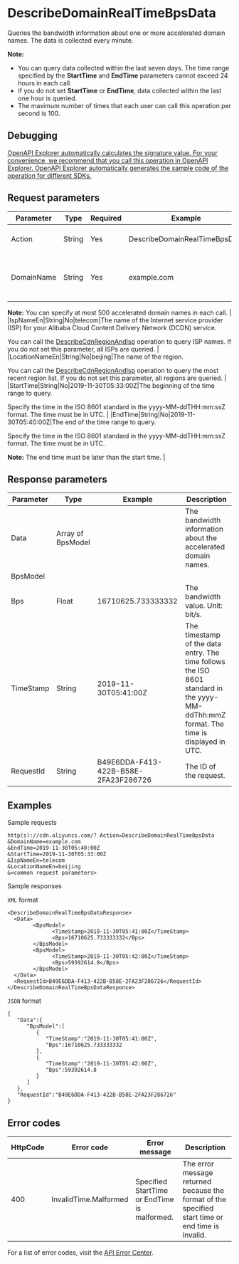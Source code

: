 # DescribeDomainRealTimeBpsData

Queries the bandwidth information about one or more accelerated domain names. The data is collected every minute.

**Note:**

-   You can query data collected within the last seven days. The time range specified by the **StartTime** and **EndTime** parameters cannot exceed 24 hours in each call.
-   If you do not set **StartTime** or **EndTime**, data collected within the last one hour is queried.
-   The maximum number of times that each user can call this operation per second is 100.

## Debugging

[OpenAPI Explorer automatically calculates the signature value. For your convenience, we recommend that you call this operation in OpenAPI Explorer. OpenAPI Explorer automatically generates the sample code of the operation for different SDKs.](https://api.aliyun.com/#product=Cdn&api=DescribeDomainRealTimeBpsData&type=RPC&version=2018-05-10)

## Request parameters

|Parameter|Type|Required|Example|Description|
|---------|----|--------|-------|-----------|
|Action|String|Yes|DescribeDomainRealTimeBpsData|The operation that you want to perform. Set the value to **DescribeDomainRealTimeBpsData**. |
|DomainName|String|Yes|example.com|The accelerated domain name. You can specify one or more accelerated domain names. Separate multiple accelerated domain names with commas \(,\).

 **Note:** You can specify at most 500 accelerated domain names in each call. |
|IspNameEn|String|No|telecom|The name of the Internet service provider \(ISP\) for your Alibaba Cloud Content Delivery Network \(DCDN\) service.

 You can call the [DescribeCdnRegionAndIsp](~~91077~~) operation to query ISP names. If you do not set this parameter, all ISPs are queried. |
|LocationNameEn|String|No|beijing|The name of the region.

 You can call the [DescribeCdnRegionAndIsp](~~91077~~) operation to query the most recent region list. If you do not set this parameter, all regions are queried. |
|StartTime|String|No|2019-11-30T05:33:00Z|The beginning of the time range to query.

 Specify the time in the ISO 8601 standard in the yyyy-MM-ddTHH:mm:ssZ format. The time must be in UTC. |
|EndTime|String|No|2019-11-30T05:40:00Z|The end of the time range to query.

 Specify the time in the ISO 8601 standard in the yyyy-MM-ddTHH:mm:ssZ format. The time must be in UTC.

 **Note:** The end time must be later than the start time. |

## Response parameters

|Parameter|Type|Example|Description|
|---------|----|-------|-----------|
|Data|Array of BpsModel| |The bandwidth information about the accelerated domain names. |
|BpsModel| | | |
|Bps|Float|16710625.733333332|The bandwidth value. Unit: bit/s. |
|TimeStamp|String|2019-11-30T05:41:00Z|The timestamp of the data entry. The time follows the ISO 8601 standard in the yyyy-MM-ddThh:mmZ format. The time is displayed in UTC. |
|RequestId|String|B49E6DDA-F413-422B-B58E-2FA23F286726|The ID of the request. |

## Examples

Sample requests

```
http(s)://cdn.aliyuncs.com/? Action=DescribeDomainRealTimeBpsData
&DomainName=example.com
&EndTime=2019-11-30T05:40:00Z
&StartTime=2019-11-30T05:33:00Z
&IspNameEn=telecom
&LocationNameEn=beijing
&<common request parameters>
```

Sample responses

`XML` format

```
<DescribeDomainRealTimeBpsDataResponse>
  <Data>
        <BpsModel>
              <TimeStamp>2019-11-30T05:41:00Z</TimeStamp>
              <Bps>16710625.733333332</Bps>
        </BpsModel>
        <BpsModel>
              <TimeStamp>2019-11-30T05:42:00Z</TimeStamp>
              <Bps>59392614.8</Bps>
        </BpsModel>
  </Data>
  <RequestId>B49E6DDA-F413-422B-B58E-2FA23F286726</RequestId>
</DescribeDomainRealTimeBpsDataResponse>
```

`JSON` format

```
{
   "Data":{
      "BpsModel":[
         {
            "TimeStamp":"2019-11-30T05:41:00Z",
            "Bps":16710625.733333332
         },
         {
            "TimeStamp":"2019-11-30T05:42:00Z",
            "Bps":59392614.8
         }
      ]
   },
   "RequestId":"B49E6DDA-F413-422B-B58E-2FA23F286726"
}
```

## Error codes

|HttpCode|Error code|Error message|Description|
|--------|----------|-------------|-----------|
|400|InvalidTime.Malformed|Specified StartTime or EndTime is malformed.|The error message returned because the format of the specified start time or end time is invalid.|

For a list of error codes, visit the [API Error Center](https://error-center.alibabacloud.com/status/product/Cdn).

